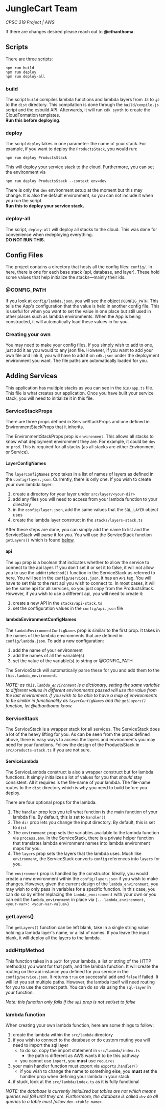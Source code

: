 # JungleCart Team
*CPSC 319 Project | AWS*

If there are changes desired please reach out to **@ethanthoma**.

## Scripts

There are three scripts:
```
npm run build
npm run deploy
npm run deploy-all
```

### build

The script ``build`` compiles lambda functions and lambda layers from *.ts* to *.js* to the `dist` directory.
This compilation is done through the `build/compile.js` script and the esbuild API.
Afterwards, it will run `cdk synth` to create the CloudFormation templates.  
**Run this before deploying.**

### deploy

The script ``deploy`` takes in one parameter: the name of your stack. 
For example, if you want to deploy the `ProductsStack`, you would run:

``npm run deploy ProductsStack``

This will deploy your service stack to the cloud.
Furthermore, you can set the environment via

``npm run deploy ProductsStack --context env=dev``

There is only the `dev` environment setup at the moment but this may change.
It is also the default environment, so you can not include it when you run the script.  
**Run this to deploy your service stack.**

### deploy-all

The script, ``deploy-all`` will deploy all stacks to the cloud.
This was done for convenience when redeploying everything.   
**DO NOT RUN THIS.**

## Config Files

The project contains a directory that hosts all the config files: `config/`.
In here, there is one for each base stack (api, database, and layer).
These hold some values that help initialize the stacks—mainly their ids.

### @CONFIG_PATH

If you look at `config/lambda.json`, you will see the object `@CONFIG_PATH`.
This tells the App's configuration that the value is held in another config file.
This is useful for when you want to set the value in one place but still used in other places such as lambda environments.
When the App is being constructed, it will automatically load these values in for you.

### Creating your own

You may need to make your config files.
If you simply wish to add to one, just add it as you would to any json file.
However, if you want to add your own file and link it, you will have to add it on `cdk.json` under the deployment environment you want.
The file paths are automatically loaded for you.

## Adding Services

This application has multiple stacks as you can see in the `bin/app.ts` file. 
This file is what creates our application.
Once you have built your service stack, you will need to initialize it in this file.

### ServiceStackProps

There are three props defined in ServiceStackProps and one defined in EnvironmentStackProps that it inherits.

The EnvironmentStackProps prop is `environment`. 
This allows all stacks to know what deployment environment they are.
For example, it could be `dev` or `prod`. 
This is required for all stacks (as all stacks are either Environment or Service).

#### LayerConfigNames

The `layerConfigNames` prop takes in a list of names of layers as defined in the `config/layer.json`.
Currently, there is only one.
If you wish to create your own lambda layer:

1. create a directory for your layer under `src/layer/<your-dir>`
2. add any files you will need to access from your lambda function to your directory
3. in the `config/layer.json`, add the same values that the `SQL_LAYER` object uses
4. create the lambda layer construct in the `stacks/layers-stack.ts`

After these steps are done, you can simply add the name to list and the ServiceStack will parse it for you.
You will use the ServiceStack function `getLayers()` which is found [below](#getlayers--).

#### api

The `api` prop is a boolean that indicates whether to allow the service to connect to the api layer.
If you don't set it or set it to false, it will not allow you to use the `addHttpMethod()` function in the ServiceStack as referred to [here](#addhttpmethod).
You will see in the `config/services.json`, it has an `API` tag.
You will have to set this to the rest api you wish to connect to.
In most cases, it will be the same api for all services, so you just copy from the ProductsStack.
However, if you wish to use a different api, you will need to create it:

1. create a new API in the `stacks/api-stack.ts`
2. set the configuration values in the `config/api.json` file

#### lambdaEnvironmentConfigNames

The `lambdaEnvironmentConfigNames` prop is similar to the first prop.
It takes in the names of the lambda environments that are defined in `config/lambda.json`.
To add a new configuration:

1. add the name of your environment
2. add the names of all the variable(s) 
3. set the value of the variable(s) to string or @CONFIG_PATH

The ServiceStack will automatically parse these for you and add them to the `this.lambda_environment`.

*NOTE: as `this.lambda_environment` is a dictionary, setting the same variable to different values in different environments passed will use the value from the last environment.
If you wish to be able to have a map of environments to be similar in functionality as `layerConfigNames` and the `getLayers()` function, let @ethanthoma know.*

### ServiceStack

The ServiceStack is a wrapper stack for all services.
The ServiceStack does a lot of the heavy lifting for you.
As can be seen from the props defined above, there is easy ways to access the layers and environments you may need for your functions.
Follow the design of the ProductsStack in `src/products-stack.ts` if you are not sure.

#### ServiceLambda

The ServiceLambda construct is also a wrapper construct but for lambda functions.
It simply initializes a lot of values for you that *should* stay consistent.
All it requires is the file-name of your lambda.
The file-name routes to the `dist` directory which is why you need to build before you deploy.

There are four optional props for the lambda.
1. The `handler` prop lets you tell what function is the main function of your lambda file. By default, this is set to `handler()`
2. The `dir` prop lets you change the input directory. By default, this is set to `dist`
3. The `environment` prop sets the variables available to the lambda function via `process.env`. In the ServiceStack, there is a private helper function that translates lambda environment names into lambda environment maps for you.
4. The `layers` prop sets the layers that the lambda uses. Much like `environment`, the ServiceStack converts `config` references into `layers` for you.

The `environment` prop is handled by the constructor.
Ideally, you would create a new environment within the `config/layer.json` if you wish to make changes.
However, given the current design of the `lambda_environment`, you may wish to only pass in variables for a specific function.
In this case, you can do so by either replacing the `lambda_environment` with your own or you can edit the `lambda_environment` in place via `{...lambda_environment, <your-var>: <your-var-value>}`

### getLayers()

The `getLayers()` function can be left blank, take in a single string value holding a lambda layer's name, or a list of names.
If you leave the input blank, it will deploy all the layers to the lambda.

### addHttpMethod

This function takes in a `path` for your lambda, a list or string of the HTTP method(s) you want for that path, and the lambda function.
It will create the routing on the api instance you defined for you service in the `config/service.json`.
It returns `true` on successful add and `false` if failed.
It will let you set multiple paths.
However, the lambda itself will need routing for you to use the correct path.
You can do so via using the `sql-layer` in your function.

*Note: this function only fails if the `api` prop is not set/set to false*

### lambda function

When creating your own lambda function, here are some things to follow:

1. create the lambda within the `src/lambda` directory
2. if you wish to connect to the database or do custom routing you will need to import the sql layer
   - to do so, copy the import statement in `src/lambda/index.ts`
     - the path is different as AWS wants it to be this pathway
   - you cannot use `import`, you **must** use `requires`
3. your main handler function must export via `exports.handler()`
   - if you wish to change the name to something else, you **must** set the handler prop when defining your lambda in your stack
4. if stuck, look at the `src/lambda/index.ts` as it is fully functional

*NOTE: the database is currently initialized but tables are not which means queries will fail until they are.
Furthermore, the database is called `dev` so all queries to a table must follow `dev.<table name>`.*
